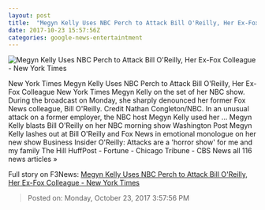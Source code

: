 ```yaml
---
layout: post
title:  "Megyn Kelly Uses NBC Perch to Attack Bill O'Reilly, Her Ex-Fox Colleague - New York Times"
date: 2017-10-23 15:57:56Z
categories: google-news-entertaintment
---
```


![Megyn Kelly Uses NBC Perch to Attack Bill O'Reilly, Her Ex-Fox Colleague - New York Times](https://static01.nyt.com/images/2017/10/24/business/24MEGYN1/24MEGYN1-facebookJumbo.jpg)

New York Times Megyn Kelly Uses NBC Perch to Attack Bill O'Reilly, Her Ex-Fox Colleague New York Times Megyn Kelly on the set of her NBC show. During the broadcast on Monday, she sharply denounced her former Fox News colleague, Bill O'Reilly. Credit Nathan Congleton/NBC. In an unusual attack on a former employer, the NBC host Megyn Kelly used her ... Megyn Kelly blasts Bill O'Reilly on her NBC morning show Washington Post Megyn Kelly lashes out at Bill O'Reilly and Fox News in emotional monologue on her new show Business Insider O'Reilly: Attacks are a 'horror show' for me and my family The Hill HuffPost - Fortune - Chicago Tribune - CBS News all 116 news articles »


Full story on F3News: [Megyn Kelly Uses NBC Perch to Attack Bill O'Reilly, Her Ex-Fox Colleague - New York Times](http://www.f3nws.com/n/mQxCDC)

> Posted on: Monday, October 23, 2017 3:57:56 PM
